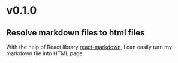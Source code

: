 # v0.1.0

## Resolve markdown files to html files

With the help of React library [react-markdown](https://github.com/remarkjs/react-markdown), I can easily turn my markdown file into HTML page.
